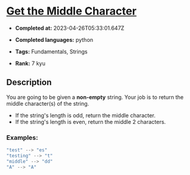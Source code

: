 # [Get the Middle Character](https://www.codewars.com/kata/56747fd5cb988479af000028)

- **Completed at:** 2023-04-26T05:33:01.647Z

- **Completed languages:** python

- **Tags:** Fundamentals, Strings

- **Rank:** 7 kyu

## Description

You are going to be given a **non-empty** string. Your job is to return the middle character(s) of the string.
* If the string's length is odd, return the middle character.
* If the string's length is even, return the middle 2 characters.

### Examples:

```javascript
"test" --> "es"
"testing" --> "t"
"middle" --> "dd"
"A" --> "A"
```